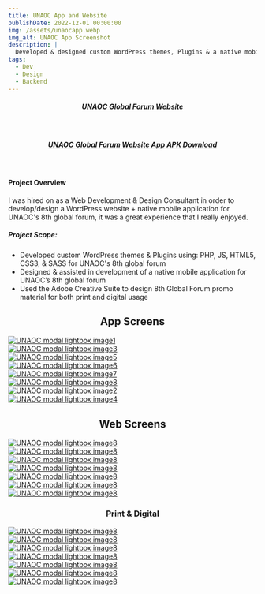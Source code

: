 ```yaml
---
title: UNAOC App and Website
publishDate: 2022-12-01 00:00:00
img: /assets/unaocapp.webp
img_alt: UNAOC App Screenshot
description: |
  Developed & designed custom WordPress themes, Plugins & a native mobile app for UNAOCs 8th global forum
tags:
  - Dev
  - Design
  - Backend
---
```


##### <div><center><a class="highlight highlight-unaoc" href="https://8thglobalforum.unaoc.org/">UNAOC Global Forum Website</a></center></div>
<br>

##### <div><center><a class="highlight highlight-unaoc" href="Astro_Portfolio_Dev/antman_portfolio/public/assets/downloads/UNAOC_1.0.apk" download>UNAOC Global Forum Website App APK Download</a></center></div>

<br>

#### Project Overview
I was hired on as a Web Development & Design Consultant in order to develop/design a WordPress website + native mobile application for UNAOC's 8th global forum, it was a great experience that I really enjoyed.

##### Project Scope:
 - Developed custom WordPress themes & Plugins using: PHP, JS, HTML5, CSS3, & SASS for UNAOC's 8th global forum
 - Designed & assisted in development of a native mobile application for UNAOC’s 8th global forum
 - Used the Adobe Creative Suite to design 8th Global Forum promo material for both print and digital usage



## <center>App Screens</center>

<script type="module" src="../../../scripts/fslightbox.js"></script>
<div class="container mx-auto space-y-2 lg:space-y-0 lg:gap-2 lg:grid lg:grid-cols-3">
  <div class="w-full rounded hover:opacity-50">
    <a data-fslightbox href="https://i.imgur.com/bZSuSH3.png"><img src="/assets/app_screens/unaocapp1.webp" alt="UNAOC modal lightbox image1"></a>
  </div>
  <div class="w-full rounded hover:opacity-50">
    <a data-fslightbox href="https://i.imgur.com/WJMncrX.png"><img src="/assets/app_screens/unaocmenuapp.webp" alt="UNAOC modal lightbox image3"></a>
  </div>
   <div class="w-full rounded hover:opacity-50">
    <a data-fslightbox href="https://i.imgur.com/zai34ZM.png"><img src="/assets/app_screens/unaocappmedia.webp" alt="UNAOC modal lightbox image5"></a>
  </div>
   <div class="w-full rounded hover:opacity-50">
    <a data-fslightbox href="https://i.imgur.com/a986zyx.png"><img src="/assets/app_screens/unaoc3.png" alt="UNAOC modal lightbox image6"></a>
  </div>
   <div class="w-full rounded hover:opacity-50">
    <a data-fslightbox href="https://i.imgur.com/pfS2p2a.png"><img src="/assets/app_screens/unaocdoc.webp" alt="UNAOC modal lightbox image7"></a>
  </div>
   <div class="w-full rounded hover:opacity-50">
    <a data-fslightbox href="https://i.imgur.com/NlUtWnt.png"><img src="/assets/app_screens/unaocapp3.webp" alt="UNAOC modal lightbox image8"></a>
  </div>
  <div class="w-full rounded hover:opacity-50">
    <a data-fslightbox href="https://i.imgur.com/3wH17zY.png"><img src="/assets/app_screens/unaoc_alt_app.png" alt="UNAOC modal lightbox image2"></a>
  </div>
  <div class="w-full rounded hover:opacity-50">
    <a data-fslightbox href="https://i.imgur.com/eVXmbQ2.png"><img src="/assets/app_screens/unaocappicon.webp" alt="UNAOC modal lightbox image4"></a>
  </div>
</div>


## <center>Web Screens</center>

<div class="container mx-auto space-y-2 lg:space-y-0 lg:gap-2 lg:grid lg:grid-cols-2">
  <div class="w-full rounded hover:opacity-50">
    <a data-fslightbox href="https://i.imgur.com/Qry0LDA.png"><img src="/assets/portfolio/unaocweb2.png" alt="UNAOC modal lightbox image8"></a>
  </div>
  <div class="w-full rounded hover:opacity-50">
    <a data-fslightbox href="https://i.imgur.com/MzD3dtS.png"><img src="/assets/portfolio/unaocweb3.png" alt="UNAOC modal lightbox image8"></a>
  </div>
  <div class="w-full rounded hover:opacity-50">
    <a data-fslightbox href="https://i.imgur.com/DfjGoR6.png"><img src="/assets/portfolio/unaocweb4.png" alt="UNAOC modal lightbox image8"></a>
  </div>
  <div class="w-full rounded hover:opacity-50">
    <a data-fslightbox href="https://i.imgur.com/Ttwu1By.png"><img src="/assets/portfolio/unaocweb5.png" alt="UNAOC modal lightbox image8"></a>
  </div>
  <div class="w-full rounded hover:opacity-50">
    <a data-fslightbox href="https://i.imgur.com/O4YAJGh.png"><img src="/assets/portfolio/unaocweb6.png" alt="UNAOC modal lightbox image8"></a>
  </div>
  <div class="w-full rounded hover:opacity-50">
    <a data-fslightbox href="https://i.imgur.com/yj7OMK1.png"><img src="/assets/portfolio/unaocweb7.png" alt="UNAOC modal lightbox image8"></a>
  </div>
   <div class="w-full rounded hover:opacity-50">
    <a data-fslightbox href="https://i.imgur.com/ZfkeGyk.png"><img src="/assets/portfolio/unaocweb8.png" alt="UNAOC modal lightbox image8"></a>
  </div>
</div>


### <center>Print & Digital</center>
<div class="container mx-auto space-y-2 lg:space-y-0 lg:gap-2 lg:grid lg:grid-cols-2">
  <div class="w-full rounded hover:opacity-50">
    <a data-fslightbox href="https://i.imgur.com/d8BCleq.png"><img src="/assets/portfolio/unaocdes1.png" alt="UNAOC modal lightbox image8"></a>
  </div>
  <div class="w-full rounded hover:opacity-50">
    <a data-fslightbox href="https://i.imgur.com/ej02rFA.png"><img src="/assets/portfolio/unaocdes3.png" alt="UNAOC modal lightbox image8"></a>
  </div>
  <div class="w-full rounded hover:opacity-50">
    <a data-fslightbox href="https://i.imgur.com/0zGqbp5.png"><img src="/assets/portfolio/unaocdes5.png" alt="UNAOC modal lightbox image8"></a>
  </div>
  <div class="w-full rounded hover:opacity-50">
    <a data-fslightbox href="https://i.imgur.com/PeVOPOf.png"><img src="/assets/portfolio/unaocdes7.png" alt="UNAOC modal lightbox image8"></a>
  </div>
  <div class="w-full rounded hover:opacity-50">
    <a data-fslightbox href="https://i.imgur.com/Yv2spSd.png"><img src="/assets/portfolio/unaocdes8.png" alt="UNAOC modal lightbox image8"></a>
  </div>
  <div class="w-full rounded hover:opacity-50">
    <a data-fslightbox href="https://i.imgur.com/twzkJzE.png"><img src="/assets/portfolio/unaocdes9.png" alt="UNAOC modal lightbox image8"></a>
  </div>
   <div class="w-full rounded hover:opacity-50">
    <a data-fslightbox href="https://i.imgur.com/SmMbAbQ.png"><img src="/assets/portfolio/unaocdes10.png" alt="UNAOC modal lightbox image8"></a>
  </div>
</div>



